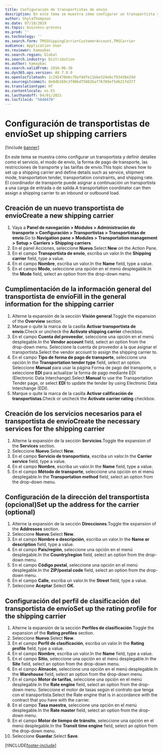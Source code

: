 ```yaml
---
title: Configuración de transportistas de envío
description: En este tema se muestra cómo configurar un transportista y definir detalles como el servicio, el modo de envío, la forma de pago de transporte, las restricciones de transporte y las tarifas de envío.
author: ShylaThompson
ms.date: 07/19/2019
ms.topic: business-process
ms.prod: ''
ms.technology: ''
ms.search.form: TMSShippingCarrierCustomerAccount,TMSCarrier
audience: Application User
ms.reviewer: kamaybac
ms.search.region: Global
ms.search.industry: Distribution
ms.author: kamaybac
ms.search.validFrom: 2016-06-30
ms.dyn365.ops.version: AX 7.0.0
ms.openlocfilehash: 1c292470e6c70af4dfe11bbe324ebcf93438e29d
ms.sourcegitcommit: 0e8db169c3f90bd750826af76709ef5d621fd377
ms.translationtype: HT
ms.contentlocale: es-ES
ms.lasthandoff: 04/01/2021
ms.locfileid: "5840470"
---
```

# <a name="set-up-shipping-carriers"></a><span data-ttu-id="fed65-103">Configuración de transportistas de envío</span><span class="sxs-lookup"><span data-stu-id="fed65-103">Set up shipping carriers</span></span>

[!include [banner](../../includes/banner.md)]

<span data-ttu-id="fed65-104">En este tema se muestra cómo configurar un transportista y definir detalles como el servicio, el modo de envío, la forma de pago de transporte, las restricciones de transporte y las tarifas de envío.</span><span class="sxs-lookup"><span data-stu-id="fed65-104">This topic shows how to set up a shipping carrier and define details such as service, shipment mode, transportation tender, transportation constraints, and shipping rate.</span></span> <span data-ttu-id="fed65-105">El coordinador de transporte puede asignar a continuación un transportista a una carga de entrada o de salida.</span><span class="sxs-lookup"><span data-stu-id="fed65-105">A transportation coordinator can then assign a shipping carrier to an inbound or outbound load.</span></span>


## <a name="create-a-new-shipping-carrier"></a><span data-ttu-id="fed65-106">Creación de un nuevo transportista de envío</span><span class="sxs-lookup"><span data-stu-id="fed65-106">Create a new shipping carrier</span></span>
1. <span data-ttu-id="fed65-107">Vaya a **Panel de navegación > Módulos > Administración de transporte > Configuración > Transportistas > Transportistas de envío**.</span><span class="sxs-lookup"><span data-stu-id="fed65-107">Go to **Navigation pane > Modules > Transportation management > Setup > Carriers > Shipping carriers**.</span></span>
2. <span data-ttu-id="fed65-108">En el panel Acciones, seleccione **Nuevo**.</span><span class="sxs-lookup"><span data-stu-id="fed65-108">Select **New** on the Action Pane.</span></span>
3. <span data-ttu-id="fed65-109">En el campo **Transportista de envío**, escriba un valor.</span><span class="sxs-lookup"><span data-stu-id="fed65-109">In the **Shipping carrier** field, type a value.</span></span>
4. <span data-ttu-id="fed65-110">En el campo **Nombre**, escriba un valor.</span><span class="sxs-lookup"><span data-stu-id="fed65-110">In the **Name** field, type a value.</span></span>
5. <span data-ttu-id="fed65-111">En el campo **Modo**, seleccione una opción en el menú desplegable.</span><span class="sxs-lookup"><span data-stu-id="fed65-111">In the **Mode** field, select an option from the drop-down menu.</span></span>

## <a name="fill-in-the-general-information-for-the-shipping-carrier"></a><span data-ttu-id="fed65-112">Cumplimentación de la información general del transportista de envío</span><span class="sxs-lookup"><span data-stu-id="fed65-112">Fill in the general information for the shipping carrier</span></span>
1. <span data-ttu-id="fed65-113">Alterne la expansión de la sección **Visión general**.</span><span class="sxs-lookup"><span data-stu-id="fed65-113">Toggle the expansion of the **Overview** section.</span></span>
2. <span data-ttu-id="fed65-114">Marque o quite la marca de la casilla **Activar transportista de envío**.</span><span class="sxs-lookup"><span data-stu-id="fed65-114">Check or uncheck the **Activate shipping carrier** checkbox.</span></span>
3. <span data-ttu-id="fed65-115">En el campo **Cuenta del proveedor**, seleccione una opción en el menú desplegable.</span><span class="sxs-lookup"><span data-stu-id="fed65-115">In the **Vendor account** field, select an option from the drop-down menu.</span></span> <span data-ttu-id="fed65-116">Seleccione la cuenta de proveedor a la que asignar el transportista.</span><span class="sxs-lookup"><span data-stu-id="fed65-116">Select the vendor account to assign the shipping carrier to.</span></span>  
4. <span data-ttu-id="fed65-117">En el campo **Tipo de forma de pago de transporte**, seleccione una opción.</span><span class="sxs-lookup"><span data-stu-id="fed65-117">In the **Transportation tender type** field, select an option.</span></span> <span data-ttu-id="fed65-118">Seleccione **Manual** para usar la página Forma de pago del transporte, o seleccione **EDI** para actualizar la forma de pago mediante EDI (Electronic Data Interchange).</span><span class="sxs-lookup"><span data-stu-id="fed65-118">Select **Manual** to use the Transportation Tender page, or select **EDI** to update the tender by using Electronic Data Interchange (EDI).</span></span>  
5. <span data-ttu-id="fed65-119">Marque o quite la marca de la casilla **Activar calificación de transportistas**.</span><span class="sxs-lookup"><span data-stu-id="fed65-119">Check or uncheck the **Activate carrier rating** checkbox.</span></span>

## <a name="create-the-necessary-services-for-the-shipping-carrier"></a><span data-ttu-id="fed65-120">Creación de los servicios necesarios para el transportista de envío</span><span class="sxs-lookup"><span data-stu-id="fed65-120">Create the necessary services for the shipping carrier</span></span>
1. <span data-ttu-id="fed65-121">Alterne la expansión de la sección **Servicios**.</span><span class="sxs-lookup"><span data-stu-id="fed65-121">Toggle the expansion of the **Services** section.</span></span>
2. <span data-ttu-id="fed65-122">Seleccione **Nuevo**.</span><span class="sxs-lookup"><span data-stu-id="fed65-122">Select **New**.</span></span>
3. <span data-ttu-id="fed65-123">En el campo **Servicio de transportista**, escriba un valor.</span><span class="sxs-lookup"><span data-stu-id="fed65-123">In the **Carrier service** field, type a value.</span></span>
4. <span data-ttu-id="fed65-124">En el campo **Nombre**, escriba un valor.</span><span class="sxs-lookup"><span data-stu-id="fed65-124">In the **Name** field, type a value.</span></span>
5. <span data-ttu-id="fed65-125">En el campo **Método de transporte**, seleccione una opción en el menú desplegable.</span><span class="sxs-lookup"><span data-stu-id="fed65-125">In the **Transportation method** field, select an option from the drop-down menu.</span></span>

## <a name="set-up-the-address-for-the-carrier-optional"></a><span data-ttu-id="fed65-126">Configuración de la dirección del transportista (opcional)</span><span class="sxs-lookup"><span data-stu-id="fed65-126">Set up the address for the carrier (optional)</span></span>
1. <span data-ttu-id="fed65-127">Alterne la expansión de la sección **Direcciones**.</span><span class="sxs-lookup"><span data-stu-id="fed65-127">Toggle the expansion of the **Addresses** section.</span></span>
2. <span data-ttu-id="fed65-128">Seleccione **Nuevo**.</span><span class="sxs-lookup"><span data-stu-id="fed65-128">Select **New**.</span></span>
3. <span data-ttu-id="fed65-129">En el campo **Nombre o descripción**, escriba un valor.</span><span class="sxs-lookup"><span data-stu-id="fed65-129">In the **Name or description** field, type a value.</span></span>
4. <span data-ttu-id="fed65-130">En el campo **País/región**, seleccione una opción en el menú desplegable.</span><span class="sxs-lookup"><span data-stu-id="fed65-130">In the **Country/region** field, select an option from the drop-down menu.</span></span>
5. <span data-ttu-id="fed65-131">En el campo **Código postal**, seleccione una opción en el menú desplegable.</span><span class="sxs-lookup"><span data-stu-id="fed65-131">In the **ZIP/postal code** field, select an option from the drop-down menu.</span></span>
6. <span data-ttu-id="fed65-132">En el campo **Calle**, escriba un valor.</span><span class="sxs-lookup"><span data-stu-id="fed65-132">In the **Street** field, type a value.</span></span>
7. <span data-ttu-id="fed65-133">Seleccione **Aceptar**.</span><span class="sxs-lookup"><span data-stu-id="fed65-133">Select **OK**.</span></span>

## <a name="set-up-the-rating-profile-for-the-shipping-carrier"></a><span data-ttu-id="fed65-134">Configuración del perfil de clasificación del transportista de envío</span><span class="sxs-lookup"><span data-stu-id="fed65-134">Set up the rating profile for the shipping carrier</span></span>
1. <span data-ttu-id="fed65-135">Alterne la expansión de la sección **Perfiles de clasificación**.</span><span class="sxs-lookup"><span data-stu-id="fed65-135">Toggle the expansion of the **Rating profiles** section.</span></span>
2. <span data-ttu-id="fed65-136">Seleccione **Nuevo**.</span><span class="sxs-lookup"><span data-stu-id="fed65-136">Select **New**.</span></span>
3. <span data-ttu-id="fed65-137">En el campo **Perfil de clasificación**, escriba un valor.</span><span class="sxs-lookup"><span data-stu-id="fed65-137">In the **Rating profile** field, type a value.</span></span>
4. <span data-ttu-id="fed65-138">En el campo **Nombre**, escriba un valor.</span><span class="sxs-lookup"><span data-stu-id="fed65-138">In the **Name** field, type a value.</span></span>
5. <span data-ttu-id="fed65-139">En el campo **Sitio**, seleccione una opción en el menú desplegable.</span><span class="sxs-lookup"><span data-stu-id="fed65-139">In the **Site** field, select an option from the drop-down menu.</span></span>
6. <span data-ttu-id="fed65-140">En el campo **Almacén**, seleccione una opción en el menú desplegable.</span><span class="sxs-lookup"><span data-stu-id="fed65-140">In the **Warehouse** field, select an option from the drop-down menu.</span></span>
7. <span data-ttu-id="fed65-141">En el campo **Motor de tarifas**, seleccione una opción en el menú desplegable.</span><span class="sxs-lookup"><span data-stu-id="fed65-141">In the **Rate engine** field, select an option from the drop-down menu.</span></span> <span data-ttu-id="fed65-142">Seleccione el motor de tasas según el contrato que tenga con el transportista.</span><span class="sxs-lookup"><span data-stu-id="fed65-142">Select the Rate engine that is in accordance with the contract that you have with the carrier.</span></span>  
8. <span data-ttu-id="fed65-143">En el campo **Tasa maestra**, seleccione una opción en el menú desplegable.</span><span class="sxs-lookup"><span data-stu-id="fed65-143">In the **Rate master** field, select an option from the drop-down menu.</span></span>
9. <span data-ttu-id="fed65-144">En el campo **Motor de tiempo de tránsito**, seleccione una opción en el menú desplegable.</span><span class="sxs-lookup"><span data-stu-id="fed65-144">In the **Transit time engine** field, select an option from the drop-down menu.</span></span>
10. <span data-ttu-id="fed65-145">Seleccione **Guardar**.</span><span class="sxs-lookup"><span data-stu-id="fed65-145">Select **Save**.</span></span>



[!INCLUDE[footer-include](../../../includes/footer-banner.md)]